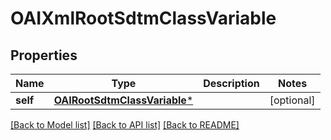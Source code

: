 # OAIXmlRootSdtmClassVariable

## Properties
Name | Type | Description | Notes
------------ | ------------- | ------------- | -------------
**self** | [**OAIRootSdtmClassVariable***](OAIRootSdtmClassVariable.md) |  | [optional] 

[[Back to Model list]](../README.md#documentation-for-models) [[Back to API list]](../README.md#documentation-for-api-endpoints) [[Back to README]](../README.md)


